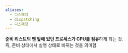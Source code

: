 ```yaml
---
aliases:
  - 디스패치
  - dispatching
  - 디스패칭
---
```


**준비 리스트의 맨 앞에 있던 프로세스가 CPU를 점유**하게 되는 것.   
즉, 준비 상태에서 실행 상태로 바뀌는 것을 의미함.   